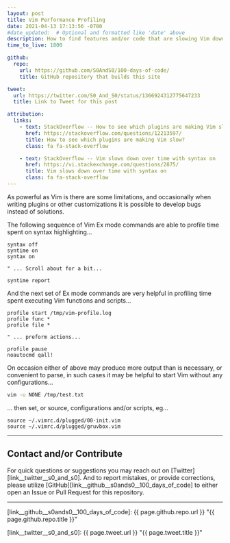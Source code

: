 ```yaml
---
layout: post
title: Vim Performance Profiling
date: 2021-04-13 17:13:56 -0700
#date_updated:  # Optional and formatted like 'date' above
description: How to find features and/or code that are slowing Vim down
time_to_live: 1800

github:
  repo:
    url: https://github.com/S0AndS0/100-days-of-code/
    title: GitHub repository that builds this site

tweet:
  url: https://twitter.com/S0_And_S0/status/1366924312775647233
  title: Link to Tweet for this post

attribution:
  links:
    - text: StackOverflow -- How to see which plugins are making Vim slow?
      href: https://stackoverflow.com/questions/12213597/
      title: How to see which plugins are making Vim slow?
      class: fa fa-stack-overflow

    - text: StackOverflow -- Vim slows down over time with syntax on
      href: https://vi.stackexchange.com/questions/2875/
      title: Vim slows down over time with syntax on
      class: fa fa-stack-overflow
---
```




As powerful as Vim is there are some limitations, and occasionally when writing plugins or other customizations it is possible to develop bugs instead of solutions.


The following sequence of Vim Ex mode commands are able to profile time spent on syntax highlighting...


```Vim
syntax off
syntime on
syntax on

" ... Scroll about for a bit...

syntime report
```


And the next set of Ex mode commands are very helpful in profiling time spent executing Vim functions and scripts...


```Vim
profile start /tmp/vim-profile.log
profile func *
profile file *

" ... preform actions...

profile pause
noautocmd qall!
```


On occasion either of above may produce more output than is necessary, or convenient to parse, in such cases it may be helpful to start Vim without any configurations...


```bash
vim -u NONE /tmp/test.txt
```


... then set, or source, configurations and/or scripts, eg...


```vim
source ~/.vimrc.d/plugged/00-init.vim
source ~/.vimrc.d/plugged/gruvbox.vim
```


______


## Contact and/or Contribute
[heading__contact_andor_contribute]: #contact-andor-contribute


For quick questions or suggestions you may reach out on [Twitter][link__twitter__s0_and_s0]. And to report mistakes, or provide corrections, please utilize [GitHub][link__github__s0ands0__100_days_of_code] to either open an Issue or Pull Request for this repository.


______



[link__github__s0ands0__100_days_of_code]: {{ page.github.repo.url }} "{{ page.github.repo.title }}"

[link__twitter__s0_and_s0]: {{ page.tweet.url }} "{{ page.tweet.title }}"

